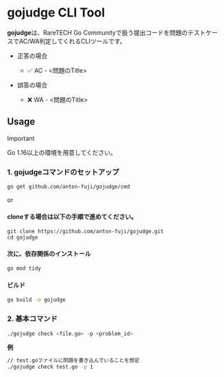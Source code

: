 # gojudge CLI Tool
**gojudge**は、RareTECH Go Communityで扱う提出コードを問題のテストケースでAC/WA判定してくれるCLIツールです。

- 正答の場合
    - ✅ AC - <問題のTitle>

- 誤答の場合
    - ❌ WA - <問題のTitle>

## Usage
> [!IMPORTANT]
> Go 1.16以上の環境を用意してください。

### 1. gojudgeコマンドのセットアップ
```sh
go get github.com/anton-fuji/gojudge/cmd
```
or 

#### cloneする場合は以下の手順で進めてください。
```
git clone https://github.com/anton-fuji/gojudge.git
cd gojudge
```

#### 次に、依存関係のインストール
```sh
go mod tidy
```

#### ビルド
```sh
go build -o gojudge
```

### 2. 基本コマンド
```sh
./gojudge check <file.go> -p <problem_id>
```

**例**
```sh
// test.goファイルに問題を書き込んでいることを想定
./gojudge check test.go -p 1 
```

